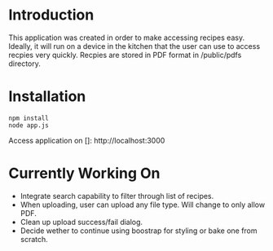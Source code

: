 # Introduction

This application was created in order to make accessing recipes easy.  Ideally, it will run on a device in the kitchen that the user can use to access recpies very quickly.  Recpies are stored in PDF format in /public/pdfs directory.

# Installation 

```
npm install
node app.js
```

Access application on []: http://localhost:3000

# Currently Working On

- Integrate search capability to filter through list of recipes.
- When uploading, user can upload any file type.  Will change to only allow PDF.
- Clean up upload success/fail dialog.
- Decide wether to continue using boostrap for styling or bake one from scratch.